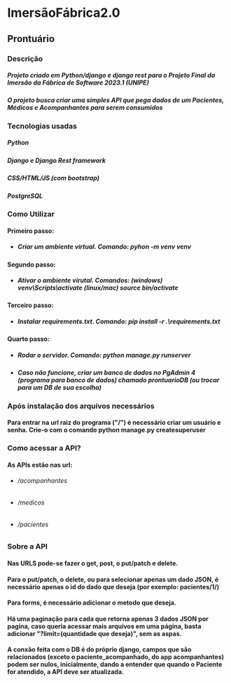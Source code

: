# ImersãoFábrica2.0

## Prontuário

### Descrição

##### Projeto criado em Python/django e django rest para o Projeto Final da Imersão da Fábrica de Software 2023.1 (UNIPE)
##### O projeto busca criar uma simples API que pega dados de um Pacientes, Médicos e Acompanhantes para serem consumidos


### Tecnologias usadas

##### Python
##### Django e Django Rest framework
##### CSS/HTML/JS (com bootstrap)
##### PostgreSQL

### Como Utilizar

####   Primeiro passo: 
* #####      Criar um ambiente virtual. Comando: pyhon -m venv venv
####  Segundo passo:
* #####     Ativar o ambiente virutal. Comandos: (windows) venv\Scripts\activate (linux/mac) source bin/activate
####    Terceiro passo:
* #####      Instalar requirements.txt. Comando: pip install -r .\requirements.txt
####    Quarto passo:
* #####       Rodar o servidor. Comando: python manage.py runserver
* ##### Caso não funcione, criar um banco de dados no PgAdmin 4 (programa para banco de dados) chamado prontuarioDB (ou trocar para um DB de sua escolha)

### Após instalação dos arquivos necessários
#### Para entrar na url raiz do programa ("/") é necessário criar um usuário e senha. Crie-o com o comando python manage.py createsuperuser

### Como acessar a API?
#### As APIs estão nas url: 
* ######  /acompanhantes
* ######  /medicos
* ######  /pacientes

### Sobre a API
#### Nas URLS pode-se fazer o get, post, o put/patch e delete.
#### Para o put/patch, o delete, ou para selecionar apenas um dado JSON, é necessário apenas o id do dado que deseja (por exemplo: pacientes/1/)
#### Para forms, é necessário adicionar o metodo que deseja.
#### Há uma paginação para cada que retorna apenas 3 dados JSON por pagina, caso queria acessar mais arquivos em uma página, basta adicionar "?limit=(quantidade que deseja)", sem as aspas.
#### A conxão feita com o DB é do próprio django, campos que são relacionados (exceto o paciente_acompanhado, do app acompanhantes) podem ser nulos, inicialmente, dando a entender que quando o Paciente for atendido, a API deve ser atualizada.

